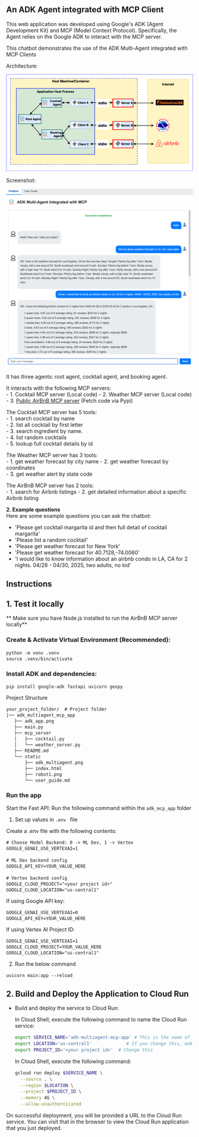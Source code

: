 ## An ADK Agent integrated with MCP Client

This web application was developed using Google's ADK (Agent Development Kit) and MCP (Model Context Protocol). Specifically, the Agent relies on the Google ADK to interact with the MCP server.

This chatbot demonstrates the use of the ADK Multi-Agent integrated with MCP Clients

Architecture:

<img src="static/adk_multiagent.png" alt="adk multiagent architecture" width="800" />  



Screenshot:

<img src="adk_multi_agent.png" alt="Descriptive alt text" width="700" />


It has three agents: root agent, cocktail agent, and booking agent. 

  
It interacts with the following MCP servers:  
          - 1. Cocktail MCP server (Local code)
          - 2. Weather MCP server  (Local code)
          - 3. [Public AirBnB MCP server](https://github.com/openbnb-org/mcp-server-airbnb) (Fetch code via Pypi)
          
The Cocktail MCP server has 5 tools:  
          - 1. search cocktail by name  
          - 2. list all cocktail by first letter   
          - 3. search ingredient by name.   
          - 4. list random cocktails   
          - 5. lookup full cocktail details by id  

The Weather MCP server has 3 tools:  
          - 1. get weather forecast by city name
          - 2. get weather forecast by coordinates   
          - 3. get weather alert by state code  

The AirBnB MCP server has 2 tools:  
          - 1. search for Airbnb listings
          - 2. get detailed information about a specific Airbnb listing

**2. Example questions**  
Here are some example questions you can ask the chatbot:  
- 'Please get cocktail margarita id and then full detail of cocktail margarita' 
- 'Please list a random cocktail'
- 'Please get weather forecast for New York'
- 'Please get weather forecast for 40.7128,-74.0060'
- 'I would like to know information about an airbnb condo in LA, CA for 2 nights. 04/28 - 04/30, 2025, two adults, no kid'  


## Instructions
## 1. Test it locally
** Make sure you have Node.js installed to run the AirBnB MCP server locally**


### Create & Activate Virtual Environment (Recommended):

```
python -m venv .venv
source .venv/bin/activate
```

### Install ADK and dependencies:

```
pip install google-adk fastapi uvicorn geopy

```

Project Structure

```
your_project_folder/  # Project folder
|── adk_multiagent_mcp_app
   ├── adk_app.png
   ├── main.py
   ├── mcp_server
   │   ├── cocktail.py
   │   └── weather_server.py
   ├── README.md
   └── static
       ├── adk_multiagent.png
       ├── index.html
       ├── robot1.png
       └── user_guide.md
```

### Run the app

Start the Fast API: Run the following command within the `adk_mcp_app` folder

1. Set up values in `.env ` file

Create a .env file with the following contents:

```
# Choose Model Backend: 0 -> ML Dev, 1 -> Vertex
GOOGLE_GENAI_USE_VERTEXAI=1

# ML Dev backend config
GOOGLE_API_KEY=YOUR_VALUE_HERE

# Vertex backend config
GOOGLE_CLOUD_PROJECT="<your project id>"
GOOGLE_CLOUD_LOCATION="us-central1"
```

If using Google API key:

```
GOOGLE_GENAI_USE_VERTEXAI=0
GOOGLE_API_KEY=YOUR_VALUE_HERE
```

If using Vertex AI Project ID:

```
GOOGLE_GENAI_USE_VERTEXAI=1
GOOGLE_CLOUD_PROJECT=YOUR_VALUE_HERE
GOOGLE_CLOUD_LOCATION="us-central1"
```

2.  Run the below command

```
uvicorn main:app --reload
```

## 2. Build and Deploy the Application to Cloud Run


- Build and deploy the service to Cloud Run:

   In Cloud Shell, execute the following command to name the Cloud Run service:

   ```bash
   export SERVICE_NAME='adk-multiagent-mcp-app' # This is the name of our Application and Cloud Run service. Change it if you'd like.
   export LOCATION='us-central1'             # If you change this, make sure the region is supported.
   export PROJECT_ID='<your project id>'  # Change this
   ```

   In Cloud Shell, execute the following command:

   ```bash
   gcloud run deploy $SERVICE_NAME \
     --source . \
     --region $LOCATION \
     --project $PROJECT_ID \
     --memory 4G \
     --allow-unauthenticated 
   ```

On successful deployment, you will be provided a URL to the Cloud Run service. You can visit that in the browser to view the Cloud Run application that you just deployed. 